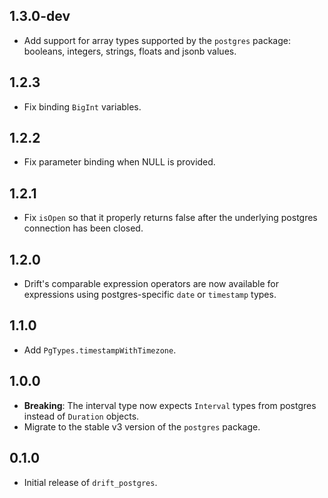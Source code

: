 ## 1.3.0-dev

- Add support for array types supported by the `postgres` package: booleans,
  integers, strings, floats and jsonb values.

## 1.2.3

- Fix binding `BigInt` variables.

## 1.2.2

- Fix parameter binding when NULL is provided.

## 1.2.1

- Fix `isOpen` so that it properly returns false after the underlying postgres
  connection has been closed.

## 1.2.0

- Drift's comparable expression operators are now available for expressions
  using postgres-specific `date` or `timestamp` types.

## 1.1.0

- Add `PgTypes.timestampWithTimezone`.

## 1.0.0

- __Breaking__: The interval type now expects `Interval` types from postgres
  instead of `Duration` objects.
- Migrate to the stable v3 version of the `postgres` package.

## 0.1.0

- Initial release of `drift_postgres`.
